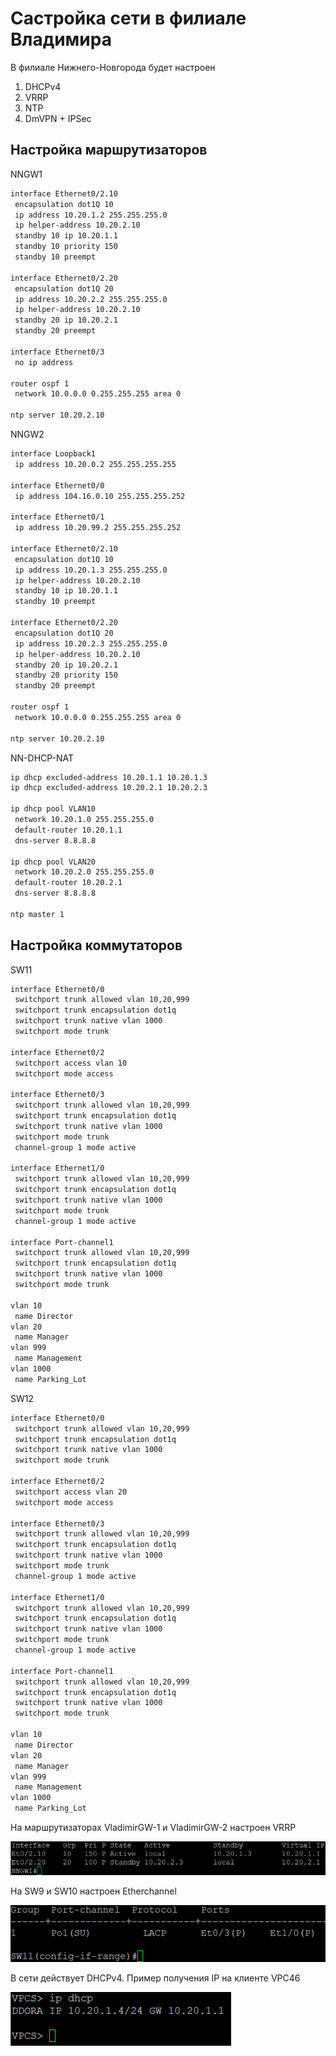 # Састройка сети в филиале Владимира

В филиале Нижнего-Новгорода будет настроен

1. DHCPv4
2. VRRP
3. NTP
4. DmVPN + IPSec

## Настройка маршрутизаторов

NNGW1

```bash
interface Ethernet0/2.10
 encapsulation dot1Q 10
 ip address 10.20.1.2 255.255.255.0
 ip helper-address 10.20.2.10
 standby 10 ip 10.20.1.1
 standby 10 priority 150
 standby 10 preempt

interface Ethernet0/2.20
 encapsulation dot1Q 20
 ip address 10.20.2.2 255.255.255.0
 ip helper-address 10.20.2.10
 standby 20 ip 10.20.2.1
 standby 20 preempt

interface Ethernet0/3
 no ip address

router ospf 1
 network 10.0.0.0 0.255.255.255 area 0

ntp server 10.20.2.10 
```

NNGW2

```bash
interface Loopback1
 ip address 10.20.0.2 255.255.255.255

interface Ethernet0/0
 ip address 104.16.0.10 255.255.255.252

interface Ethernet0/1
 ip address 10.20.99.2 255.255.255.252

interface Ethernet0/2.10
 encapsulation dot1Q 10
 ip address 10.20.1.3 255.255.255.0
 ip helper-address 10.20.2.10
 standby 10 ip 10.20.1.1
 standby 10 preempt

interface Ethernet0/2.20
 encapsulation dot1Q 20
 ip address 10.20.2.3 255.255.255.0
 ip helper-address 10.20.2.10
 standby 20 ip 10.20.2.1
 standby 20 priority 150
 standby 20 preempt

router ospf 1
 network 10.0.0.0 0.255.255.255 area 0

ntp server 10.20.2.10
```

NN-DHCP-NAT

```bash
ip dhcp excluded-address 10.20.1.1 10.20.1.3
ip dhcp excluded-address 10.20.2.1 10.20.2.3

ip dhcp pool VLAN10
 network 10.20.1.0 255.255.255.0
 default-router 10.20.1.1
 dns-server 8.8.8.8

ip dhcp pool VLAN20
 network 10.20.2.0 255.255.255.0
 default-router 10.20.2.1
 dns-server 8.8.8.8

ntp master 1
```

## Настройка коммутаторов

SW11

```bash
interface Ethernet0/0
 switchport trunk allowed vlan 10,20,999
 switchport trunk encapsulation dot1q
 switchport trunk native vlan 1000
 switchport mode trunk

interface Ethernet0/2
 switchport access vlan 10
 switchport mode access

interface Ethernet0/3
 switchport trunk allowed vlan 10,20,999
 switchport trunk encapsulation dot1q
 switchport trunk native vlan 1000
 switchport mode trunk
 channel-group 1 mode active

interface Ethernet1/0
 switchport trunk allowed vlan 10,20,999
 switchport trunk encapsulation dot1q
 switchport trunk native vlan 1000
 switchport mode trunk
 channel-group 1 mode active

interface Port-channel1
 switchport trunk allowed vlan 10,20,999
 switchport trunk encapsulation dot1q
 switchport trunk native vlan 1000
 switchport mode trunk

vlan 10
 name Director
vlan 20
 name Manager
vlan 999
 name Management
vlan 1000
 name Parking_Lot
```

SW12

```bash
interface Ethernet0/0
 switchport trunk allowed vlan 10,20,999
 switchport trunk encapsulation dot1q
 switchport trunk native vlan 1000
 switchport mode trunk

interface Ethernet0/2
 switchport access vlan 20
 switchport mode access

interface Ethernet0/3
 switchport trunk allowed vlan 10,20,999
 switchport trunk encapsulation dot1q
 switchport trunk native vlan 1000
 switchport mode trunk
 channel-group 1 mode active

interface Ethernet1/0
 switchport trunk allowed vlan 10,20,999
 switchport trunk encapsulation dot1q
 switchport trunk native vlan 1000
 switchport mode trunk
 channel-group 1 mode active

interface Port-channel1
 switchport trunk allowed vlan 10,20,999
 switchport trunk encapsulation dot1q
 switchport trunk native vlan 1000
 switchport mode trunk

vlan 10
 name Director
vlan 20
 name Manager
vlan 999
 name Management
vlan 1000
 name Parking_Lot
```

На маршрутизаторах VladimirGW-1 и VladimirGW-2 настроен VRRP

![Alt text](./images/nngw1-show-standby-brief.png)

На SW9 и SW10 настроен Etherchannel

![Alt text](./images/sw11-etherchannel-summary.png)

В сети действует DHCPv4. Пример получения IP на клиенте VPC46

![Alt text](./images/vpc50-dhcp.png)